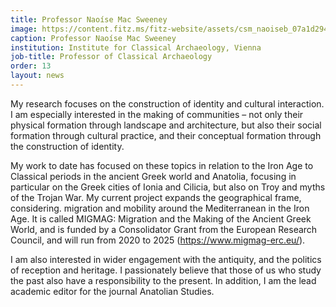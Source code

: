 ```yaml
---
title: Professor Naoíse Mac Sweeney
image: https://content.fitz.ms/fitz-website/assets/csm_naoiseb_07a1d294b1.jpg?key=exhibition
caption: Professor Naoíse Mac Sweeney
institution: Institute for Classical Archaeology, Vienna
job-title: Professor of Classical Archaeology
order: 13
layout: news
---
```

My research focuses on the construction of identity and cultural interaction. I am especially interested in the making of communities – not only their physical formation through landscape and architecture, but also their social formation through cultural practice, and their conceptual formation through the construction of identity.

My work to date has focused on these topics in relation to the Iron Age to Classical periods in the ancient Greek world and Anatolia, focusing in particular on the Greek cities of Ionia and Cilicia, but also on Troy and myths of the Trojan War. My current project expands the geographical frame, considering. migration and mobility around the Mediterranean in the Iron Age. It is called MIGMAG: Migration and the Making of the Ancient Greek World, and is funded by a Consolidator Grant from the European Research Council, and will run from 2020 to 2025 (<https://www.migmag-erc.eu/>).

I am also interested in wider engagement with the antiquity, and the politics of reception and heritage. I passionately believe that those of us who study the past also have a responsibility to the present. In addition, I am the lead academic editor for the journal Anatolian Studies.


